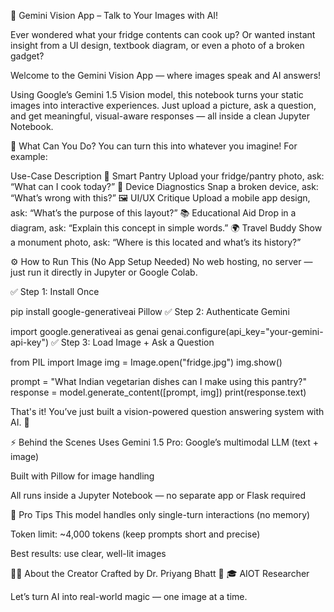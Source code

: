 🧠 Gemini Vision App – Talk to Your Images with AI!

Ever wondered what your fridge contents can cook up?
Or wanted instant insight from a UI design, textbook diagram, or even a photo of a broken gadget?

Welcome to the Gemini Vision App — where images speak and AI answers!

Using Google’s Gemini 1.5 Vision model, this notebook turns your static images into interactive experiences. Just upload a picture, ask a question, and get meaningful, visual-aware responses — all inside a clean Jupyter Notebook.

🚀 What Can You Do?
You can turn this into whatever you imagine! For example:

Use-Case	Description
🍲 Smart Pantry	Upload your fridge/pantry photo, ask: “What can I cook today?”
🧰 Device Diagnostics	Snap a broken device, ask: “What’s wrong with this?”
🖼️ UI/UX Critique	Upload a mobile app design, ask: “What’s the purpose of this layout?”
📚 Educational Aid	Drop in a diagram, ask: “Explain this concept in simple words.”
🌍 Travel Buddy	Show a monument photo, ask: “Where is this located and what’s its history?”

⚙️ How to Run This (No App Setup Needed)
No web hosting, no server — just run it directly in Jupyter or Google Colab.

✅ Step 1: Install Once

pip install google-generativeai Pillow
✅ Step 2: Authenticate Gemini

import google.generativeai as genai
genai.configure(api_key="your-gemini-api-key")
✅ Step 3: Load Image + Ask a Question

from PIL import Image
img = Image.open("fridge.jpg")
img.show()

prompt = "What Indian vegetarian dishes can I make using this pantry?"
response = model.generate_content([prompt, img])
print(response.text)

That's it! You’ve just built a vision-powered question answering system with AI. 🎯

⚡ Behind the Scenes
Uses Gemini 1.5 Pro: Google’s multimodal LLM (text + image)

Built with Pillow for image handling

All runs inside a Jupyter Notebook — no separate app or Flask required

🧠 Pro Tips
This model handles only single-turn interactions (no memory)

Token limit: ~4,000 tokens (keep prompts short and precise)

Best results: use clear, well-lit images

👨‍💻 About the Creator
Crafted by Dr. Priyang Bhatt
🔬 🎓 AIOT Researcher

Let’s turn AI into real-world magic — one image at a time.
